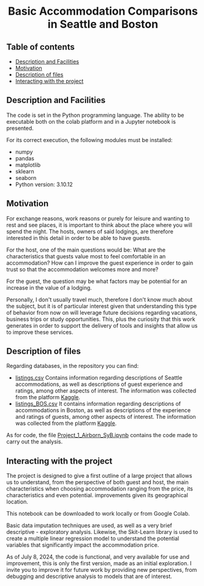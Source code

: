 <h1 align="center">Basic Accommodation Comparisons in Seattle and Boston</h1>

## Table of contents

- [Description and Facilities](#Desc-inst)
- [Motivation](#Motivation)
- [Description of files](#Desc-files)
- [Interacting with the project](#Interact)


## Description and Facilities
The code is set in the Python programming language. The ability to be executable both on the colab platform and in a Jupyter notebook is presented.

For its correct execution, the following modules must be installed:
- numpy
- pandas
- matplotlib
- sklearn
- seaborn
- Python version: 3.10.12

## Motivation
For exchange reasons, work reasons or purely for leisure and wanting to rest and see places, it is important to think about the place where you will spend the night. The hosts, owners of said lodgings, are therefore interested in this detail in order to be able to have guests.

For the host, one of the main questions would be: What are the characteristics that guests value most to feel comfortable in an accommodation? How can I improve the guest experience in order to gain trust so that the accommodation welcomes more and more?

For the guest, the question may be what factors may be potential for an increase in the value of a lodging.

Personally, I don't usually travel much, therefore I don't know much about the subject, but it is of particular interest given that understanding this type of behavior from now on will leverage future decisions regarding vacations, business trips or study opportunities. This, plus the curiosity that this work generates in order to support the delivery of tools and insights that allow us to improve these services.

## Description of files
Regarding databases, in the repository you can find:
- [listings.csv](listings.csv) Contains information regarding descriptions of Seattle accommodations, as well as descriptions of guest experience and ratings, among other aspects of interest. The information was collected from the platform [Kaggle](https://www.kaggle.com/datasets/airbnb/seattle/data).
- [listings_BOS.csv](listings_BOS.csv) It contains information regarding descriptions of accommodations in Boston, as well as descriptions of the experience and ratings of guests, among other aspects of interest. The information was collected from the platform [Kaggle](https://www.kaggle.com/datasets/airbnb/boston).

As for code, the file [Project_1_Airborn_SyB.ipynb](https://github.com/jdiazbeta/00_DataSciente_Proj_Rep/blob/a5484dc4ed7933d70d13f0edaa3afb6f213d9cad/Project_1_Airborn_SyB.ipynb) contains the code made to carry out the analysis.

## Interacting with the project
The project is designed to give a first outline of a large project that allows us to understand, from the perspective of both guest and host, the main characteristics when choosing accommodation ranging from the price, its characteristics and even potential. improvements given its geographical location.

This notebook can be downloaded to work locally or from Google Colab.

Basic data imputation techniques are used, as well as a very brief descriptive - exploratory analysis. Likewise, the Skit-Learn library is used to create a multiple linear regression model to understand the potential variables that significantly impact the accommodation price.

As of July 8, 2024, the code is functional, and very available for use and improvement, this is only the first version, made as an initial exploration. I invite you to improve it for future work by providing new perspectives, from debugging and descriptive analysis to models that are of interest.














